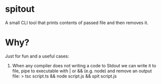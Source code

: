 # spitout

A small CLI tool that prints contents of passed file and then removes it.

# Why?
Just for fun and a useful cases:
  1. When any compiler does not writing a code to Stdout we can write it to file, pipe to executable with | or && (e.g. node) and remove an output file:
    > tsc script.ts && node script.js && spit script.js
